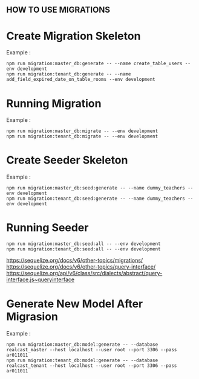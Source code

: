 ## HOW TO USE MIGRATIONS

# Create Migration Skeleton
Example :
```
npm run migration:master_db:generate -- --name create_table_users --env development
npm run migration:tenant_db:generate -- --name add_field_expired_date_on_table_rooms --env development
```

# Running Migration
Example :
```
npm run migration:master_db:migrate -- --env development
npm run migration:tenant_db:migrate -- --env development
```

# Create Seeder Skeleton
Example :
```
npm run migration:master_db:seed:generate -- --name dummy_teachers --env development
npm run migration:tenant_db:seed:generate -- --name dummy_teachers --env development
```

# Running Seeder
```
npm run migration:master_db:seed:all -- --env development
npm run migration:tenant_db:seed:all -- --env development
```

https://sequelize.org/docs/v6/other-topics/migrations/
https://sequelize.org/docs/v6/other-topics/query-interface/
https://sequelize.org/api/v6/class/src/dialects/abstract/query-interface.js~queryinterface

# Generate New Model After Migrasion
Example :
```
npm run migration:master_db:model:generate -- --database realcast_master --host localhost --user root --port 3306 --pass ar011011
npm run migration:tenant_db:model:generate -- --database realcast_tenant --host localhost --user root --port 3306 --pass ar011011
```
